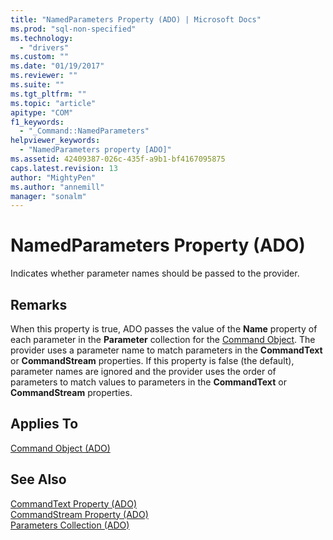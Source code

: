 ```yaml
---
title: "NamedParameters Property (ADO) | Microsoft Docs"
ms.prod: "sql-non-specified"
ms.technology:
  - "drivers"
ms.custom: ""
ms.date: "01/19/2017"
ms.reviewer: ""
ms.suite: ""
ms.tgt_pltfrm: ""
ms.topic: "article"
apitype: "COM"
f1_keywords: 
  - "_Command::NamedParameters"
helpviewer_keywords: 
  - "NamedParameters property [ADO]"
ms.assetid: 42409387-026c-435f-a9b1-bf4167095875
caps.latest.revision: 13
author: "MightyPen"
ms.author: "annemill"
manager: "sonalm"
---
```

# NamedParameters Property (ADO)
Indicates whether parameter names should be passed to the provider.  
  
## Remarks  
 When this property is true, ADO passes the value of the **Name** property of each parameter in the **Parameter** collection for the [Command Object](../../../ado/reference/ado-api/command-object-ado.md). The provider uses a parameter name to match parameters in the **CommandText** or **CommandStream** properties. If this property is false (the default), parameter names are ignored and the provider uses the order of parameters to match values to parameters in the **CommandText** or **CommandStream** properties.  
  
## Applies To  
 [Command Object (ADO)](../../../ado/reference/ado-api/command-object-ado.md)  
  
## See Also  
 [CommandText Property (ADO)](../../../ado/reference/ado-api/commandtext-property-ado.md)   
 [CommandStream Property (ADO)](../../../ado/reference/ado-api/commandstream-property-ado.md)   
 [Parameters Collection (ADO)](../../../ado/reference/ado-api/parameters-collection-ado.md)